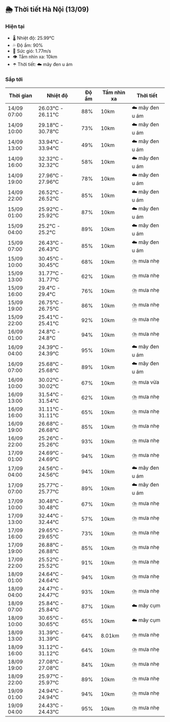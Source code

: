 ## 🌦️ Thời tiết Hà Nội (13/09)

### Hiện tại

- 🌡️ Nhiệt độ: 25.99℃
- 💦 Độ ẩm: 90%
- 💨 Sức gió: 1.77m/s
- 👁️ Tầm nhìn xa: 10km
- ☂️ Thời tiết: ☁️ mây đen u ám

### Sắp tới

| Thời gian | Nhiệt độ | Độ ẩm | Tầm nhìn xa | Thời tiết |
| --- | --- | --- | --- | --- |
| 14/09 07:00 | 26.03℃ - 26.11℃ | 88% | 10km | ☁️ mây đen u ám |
| 14/09 10:00 | 29.18℃ - 30.78℃ | 73% | 10km | ☁️ mây đen u ám |
| 14/09 13:00 | 33.94℃ - 33.94℃ | 49% | 10km | ☁️ mây đen u ám |
| 14/09 16:00 | 32.32℃ - 32.32℃ | 58% | 10km | ☁️ mây đen u ám |
| 14/09 19:00 | 27.96℃ - 27.96℃ | 78% | 10km | ☁️ mây đen u ám |
| 14/09 22:00 | 26.52℃ - 26.52℃ | 85% | 10km | ☁️ mây đen u ám |
| 15/09 01:00 | 25.92℃ - 25.92℃ | 87% | 10km | ☁️ mây đen u ám |
| 15/09 04:00 | 25.2℃ - 25.2℃ | 89% | 10km | ☁️ mây đen u ám |
| 15/09 07:00 | 26.43℃ - 26.43℃ | 85% | 10km | ☁️ mây đen u ám |
| 15/09 10:00 | 30.45℃ - 30.45℃ | 68% | 10km | ⛈️ mưa nhẹ |
| 15/09 13:00 | 31.77℃ - 31.77℃ | 62% | 10km | ⛈️ mưa nhẹ |
| 15/09 16:00 | 29.4℃ - 29.4℃ | 76% | 10km | ⛈️ mưa nhẹ |
| 15/09 19:00 | 26.75℃ - 26.75℃ | 86% | 10km | ⛈️ mưa nhẹ |
| 15/09 22:00 | 25.41℃ - 25.41℃ | 92% | 10km | ⛈️ mưa nhẹ |
| 16/09 01:00 | 24.8℃ - 24.8℃ | 94% | 10km | ⛈️ mưa nhẹ |
| 16/09 04:00 | 24.39℃ - 24.39℃ | 95% | 10km | ☁️ mây đen u ám |
| 16/09 07:00 | 25.68℃ - 25.68℃ | 89% | 10km | ☁️ mây đen u ám |
| 16/09 10:00 | 30.02℃ - 30.02℃ | 67% | 10km | ⛈️ mưa vừa |
| 16/09 13:00 | 31.54℃ - 31.54℃ | 62% | 10km | ⛈️ mưa nhẹ |
| 16/09 16:00 | 31.11℃ - 31.11℃ | 65% | 10km | ⛈️ mưa nhẹ |
| 16/09 19:00 | 26.68℃ - 26.68℃ | 85% | 10km | ⛈️ mưa nhẹ |
| 16/09 22:00 | 25.26℃ - 25.26℃ | 93% | 10km | ⛈️ mưa nhẹ |
| 17/09 01:00 | 24.69℃ - 24.69℃ | 94% | 10km | ⛈️ mưa nhẹ |
| 17/09 04:00 | 24.56℃ - 24.56℃ | 94% | 10km | ☁️ mây đen u ám |
| 17/09 07:00 | 25.77℃ - 25.77℃ | 89% | 10km | ☁️ mây đen u ám |
| 17/09 10:00 | 30.48℃ - 30.48℃ | 67% | 10km | ⛈️ mưa nhẹ |
| 17/09 13:00 | 32.44℃ - 32.44℃ | 57% | 10km | ⛈️ mưa nhẹ |
| 17/09 16:00 | 29.65℃ - 29.65℃ | 73% | 10km | ⛈️ mưa nhẹ |
| 17/09 19:00 | 26.88℃ - 26.88℃ | 85% | 10km | ⛈️ mưa nhẹ |
| 17/09 22:00 | 25.52℃ - 25.52℃ | 91% | 10km | ⛈️ mưa nhẹ |
| 18/09 01:00 | 24.64℃ - 24.64℃ | 94% | 10km | ⛈️ mưa nhẹ |
| 18/09 04:00 | 24.47℃ - 24.47℃ | 93% | 10km | ⛈️ mưa nhẹ |
| 18/09 07:00 | 25.84℃ - 25.84℃ | 87% | 10km | ☁️ mây cụm |
| 18/09 10:00 | 30.65℃ - 30.65℃ | 65% | 10km | ☁️ mây cụm |
| 18/09 13:00 | 31.39℃ - 31.39℃ | 64% | 8.01km | ⛈️ mưa nhẹ |
| 18/09 16:00 | 31.12℃ - 31.12℃ | 64% | 10km | ⛈️ mưa nhẹ |
| 18/09 19:00 | 27.08℃ - 27.08℃ | 84% | 10km | ⛈️ mưa nhẹ |
| 18/09 22:00 | 25.97℃ - 25.97℃ | 89% | 10km | ⛈️ mưa nhẹ |
| 19/09 01:00 | 24.94℃ - 24.94℃ | 94% | 10km | ⛈️ mưa nhẹ |
| 19/09 04:00 | 24.43℃ - 24.43℃ | 95% | 10km | ⛈️ mưa nhẹ |
